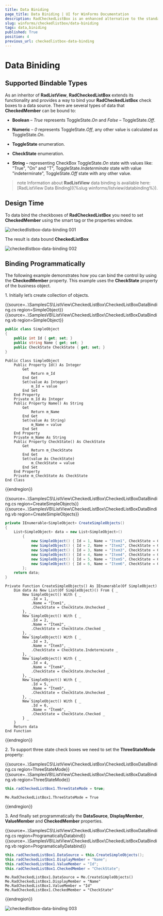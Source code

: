 ```yaml
---
title: Data Biniding
page_title: Data Biniding | UI for WinForms Documentation
description: RadCheckedListBox is an enhanced alternative to the standard Windows Forms checked list box control. 
slug: winforms/checkedlistbox/data-biniding
tags: data,biniding
published: True
position: 4
previous_url: checkedlistbox-data-binding
---
```


# Data Biniding

## Supported Bindable Types

As an inheritor of __RadListView__, __RadCheckedListBox__ extends its functionality and provides a way to bind your __RadCheckedListBox__ check boxes to a data source. There are several types of data that __CheckedMember__ can be bound to:

* __Boolean__ – *True* represents ToggleState.*On* and *False* – ToggleState.*Off*.
            

* __Numeric__ – *0* represents ToggleState.*Off*, any other value is calculated as ToggleState.*On*.
            

* __ToggleState__ enumeration.
            

* __CheckState__ enumeration.
            

* __String__ – representing CheckBox ToggleState.*On* state with values like: "True", "On" and "T", ToggleState.*Indeterminate* state with value "indeterminate", ToggleState.*Off* state with any other value.
            

>note Information about __RadListView__ data binding is available here: [RadListView Data Binding]({%slug winforms/listview/databinding%}).
>


## Design Time

To data bind the checkboxes of __RadCheckedListBox__ you need to set __CheckedMember__ using the smart tag or the properties window. 

![checkedlistbox-data-binding 001](images/checkedlistbox-data-binding001.png)

The result is data bound __CheckedListBox__

![checkedlistbox-data-binding 002](images/checkedlistbox-data-binding002.png)

## Binding Programmatically

The following example demonstrates how you can bind the control by using the __CheckedMember__ property. This example uses the __CheckState__ property of the business object.
          

1\. Initially let’s create collection of objects.

{{source=..\SamplesCS\ListView\CheckedListBox\CheckedListBoxDataBinding.cs region=SimpleObject}} 
{{source=..\SamplesVB\ListView\CheckedListBox\CheckedListBoxDataBinding.vb region=SimpleObject}} 

````C#
public class SimpleObject
{
    public int Id { get; set; }
    public string Name { get; set; }
    public CheckState CheckState { get; set; }
}

````
````VB.NET
Public Class SimpleObject
    Public Property Id() As Integer
        Get
            Return m_Id
        End Get
        Set(value As Integer)
            m_Id = value
        End Set
    End Property
    Private m_Id As Integer
    Public Property Name() As String
        Get
            Return m_Name
        End Get
        Set(value As String)
            m_Name = value
        End Set
    End Property
    Private m_Name As String
    Public Property CheckState() As CheckState
        Get
            Return m_CheckState
        End Get
        Set(value As CheckState)
            m_CheckState = value
        End Set
    End Property
    Private m_CheckState As CheckState
End Class

````

{{endregion}} 
 
{{source=..\SamplesCS\ListView\CheckedListBox\CheckedListBoxDataBinding.cs region=CreateSimpleObjects}} 
{{source=..\SamplesVB\ListView\CheckedListBox\CheckedListBoxDataBinding.vb region=CreateSimpleObjects}} 

````C#
private IEnumerable<SimpleObject> CreateSimpleObjects()
{
    List<SimpleObject> data = new List<SimpleObject>()
        {
            new SimpleObject() { Id = 1, Name = "Item1", CheckState = CheckState.Unchecked },
            new SimpleObject() { Id = 2, Name = "Item2", CheckState = CheckState.Checked },
            new SimpleObject() { Id = 3, Name = "Item3", CheckState = CheckState.Indeterminate },
            new SimpleObject() { Id = 4, Name = "Item4", CheckState = CheckState.Unchecked },
            new SimpleObject() { Id = 5, Name = "Item5", CheckState = CheckState.Unchecked },
            new SimpleObject() { Id = 6, Name = "Item6", CheckState = CheckState.Checked }
        };
    return data;
}

````
````VB.NET
Private Function CreateSimpleObjects() As IEnumerable(Of SimpleObject)
    Dim data As New List(Of SimpleObject)() From { _
        New SimpleObject() With { _
            .Id = 1, _
            .Name = "Item1", _
            .CheckState = CheckState.Unchecked _
        }, _
        New SimpleObject() With { _
            .Id = 2, _
            .Name = "Item2", _
            .CheckState = CheckState.Checked _
        }, _
        New SimpleObject() With { _
            .Id = 3, _
            .Name = "Item3", _
            .CheckState = CheckState.Indeterminate _
        }, _
        New SimpleObject() With { _
            .Id = 4, _
            .Name = "Item4", _
            .CheckState = CheckState.Unchecked _
        }, _
        New SimpleObject() With { _
            .Id = 5, _
            .Name = "Item5", _
            .CheckState = CheckState.Unchecked _
        }, _
        New SimpleObject() With { _
            .Id = 6, _
            .Name = "Item6", _
            .CheckState = CheckState.Checked _
        } _
    }
    Return data
End Function

````

{{endregion}} 

2\. To support three state check boxes we need to set the __ThreeStateMode__ property:
            

{{source=..\SamplesCS\ListView\CheckedListBox\CheckedListBoxDataBinding.cs region=ThreeStateMode}} 
{{source=..\SamplesVB\ListView\CheckedListBox\CheckedListBoxDataBinding.vb region=ThreeStateMode}} 

````C#
this.radCheckedListBox1.ThreeStateMode = true;

````
````VB.NET
Me.RadCheckedListBox1.ThreeStateMode = True

````

{{endregion}} 
 
3\. And finally set programmatically the <b>DataSource</b>, <b>DisplayMember</b>, <b>ValueMember</b> and __CheckedMember__ properties. 

{{source=..\SamplesCS\ListView\CheckedListBox\CheckedListBoxDataBinding.cs region=ProgramaticallyDatabind}} 
{{source=..\SamplesVB\ListView\CheckedListBox\CheckedListBoxDataBinding.vb region=ProgramaticallyDatabind}} 

````C#
this.radCheckedListBox1.DataSource = this.CreateSimpleObjects();
this.radCheckedListBox1.DisplayMember = "Name";
this.radCheckedListBox1.ValueMember = "Id";
this.radCheckedListBox1.CheckedMember = "CheckState";

````
````VB.NET
Me.RadCheckedListBox1.DataSource = Me.CreateSimpleObjects()
Me.RadCheckedListBox1.DisplayMember = "Name"
Me.RadCheckedListBox1.ValueMember = "Id"
Me.RadCheckedListBox1.CheckedMember = "CheckState"

````

{{endregion}} 


![checkedlistbox-data-binding 003](images/checkedlistbox-data-binding003.png)
